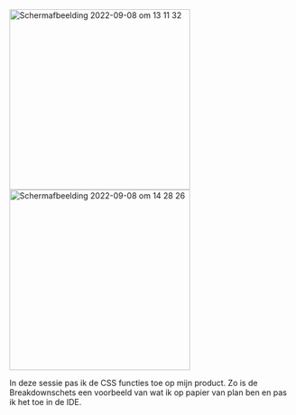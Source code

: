 <img width="320" alt="Schermafbeelding 2022-09-08 om 13 11 32" src="https://user-images.githubusercontent.com/89298385/189107901-a071ed1d-9ab8-4a79-82a2-82d7d06f1600.png">

<img width="320" alt="Schermafbeelding 2022-09-08 om 14 28 26" src="https://user-images.githubusercontent.com/89298385/189121836-0c9de97a-e41e-4bc9-90fa-5fb832751b1d.png">

In deze sessie pas ik de CSS functies toe op mijn product. Zo is de Breakdownschets een voorbeeld van wat ik op papier van plan ben en pas ik het toe in de IDE.
